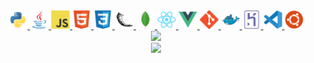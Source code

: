 <div align="center">
  <a href="https://python.org/" target="_blank">
    <img
      src="https://raw.githubusercontent.com/devicons/devicon/master/icons/python/python-original.svg"
      alt="python"
      width="30"
      height="30"
    />
  </a>
  <a href="https://adoptopenjdk.net/" target="_blank">
    <img
    src=https://raw.githubusercontent.com/devicons/devicon/master/icons/java/java-original.svg
    alt="java" width="30" height="30" />
  </a>
  <a href="https://www.javascript.com/" target="_blank">
    <img
      src="https://raw.githubusercontent.com/devicons/devicon/master/icons/javascript/javascript-original.svg"
      alt="javascript"
      width="30"
      height="30"
    />
  </a>
  <a
    href="https://developer.mozilla.org/en-US/docs/Glossary/HTML5/"
    target="_blank"
  >
    <img
      src="https://raw.githubusercontent.com/devicons/devicon/master/icons/html5/html5-original.svg"
      alt="html5"
      width="30"
      height="30"
    />
  </a>
  <a href="https://developer.mozilla.org/en-US/docs/Web/CSS/" target="_blank">
    <img
      src="https://raw.githubusercontent.com/devicons/devicon/master/icons/css3/css3-original.svg"
      alt="css3"
      width="30"
      height="30"
    />
  </a>
  <a href="https://flask.palletsprojects.com/" target="_blank">
    <img
      src="https://raw.githubusercontent.com/devicons/devicon/master/icons/flask/flask-original.svg"
      alt="flask"
      width="30"
      height="30"
    />
  </a>
  <a href="https://www.mongodb.com/" target="_blank">
    <img
      src="https://raw.githubusercontent.com/devicons/devicon/master/icons/mongodb/mongodb-original.svg"
      alt="mongodb"
      width="30"
      height="30"
    />
  </a>
  <a href="https://reactjs.org/" target="_blank">
    <img
      src="https://raw.githubusercontent.com/devicons/devicon/master/icons/react/react-original.svg"
      alt="react"
      width="30"
      height="30"
    />
  </a>
  <a href="https://vuejs.org/" target="_blank">
    <img
      src="https://raw.githubusercontent.com/devicons/devicon/master/icons/vuejs/vuejs-original.svg"
      alt="vuejs"
      width="30"
      height="30"
    />
  </a>
  <a href="https://git-scm.com/" target="_blank">
    <img
      src="https://raw.githubusercontent.com/devicons/devicon/master/icons/git/git-original.svg"
      alt="git"
      width="30"
      height="30"
    />
  </a>
  <a href="https://docker.com/" target="_blank">
    <img
      src="https://raw.githubusercontent.com/devicons/devicon/master/icons/docker/docker-original.svg"
      alt="docker"
      width="30"
      height="30"
    />
  </a>
  <a href="https://heroku.com" target="_blank">
    <img
      src="https://raw.githubusercontent.com/devicons/devicon/master/icons/heroku/heroku-original.svg"
      alt="heroku"
      width="30"
      height="30"
    />
  </a>
  <a href="https://code.visualstudio.com/" target="_blank">
    <img
      src="https://raw.githubusercontent.com/devicons/devicon/master/icons/vscode/vscode-original.svg"
      alt="vscode"
      width="30"
      height="30"
    />
  </a>
  <a href="https://www.ubuntu.com/" target="_blank">
    <img
      src="https://raw.githubusercontent.com/devicons/devicon/master/icons/ubuntu/ubuntu-plain.svg"
      alt="ubuntu"
      width="30"
      height="30"
    />
  </a>
</div>
<div align="center">
  <a href="https://eliasbenb.cf" target="_blank">
    <img
      width="500"
      src="https://github-readme-stats-one-bice.vercel.app/api?username=eliasbenb&show_icons=true&include_all_commits=true&count_private=true&role=OWNER,ORGANIZATION_MEMBER,COLLABORATOR&title_color=0366D6&text_color=b5b5b5&icon_color=FFFFFF&bg_color=212121&hide_border=true&card_width=500"
    />
  </a>
</div>
<div align="center">
  <a
    href="https://open.spotify.com/user/00x7ee8wq8bffzl6or19h2n9r?si=884ca50176404881"
    target="_blank"
  >
    <img
      src="https://spotify-recently-played-readme.vercel.app/api?user=00x7ee8wq8bffzl6or19h2n9r&width=500&count=3"
    />
  </a>
</div>
